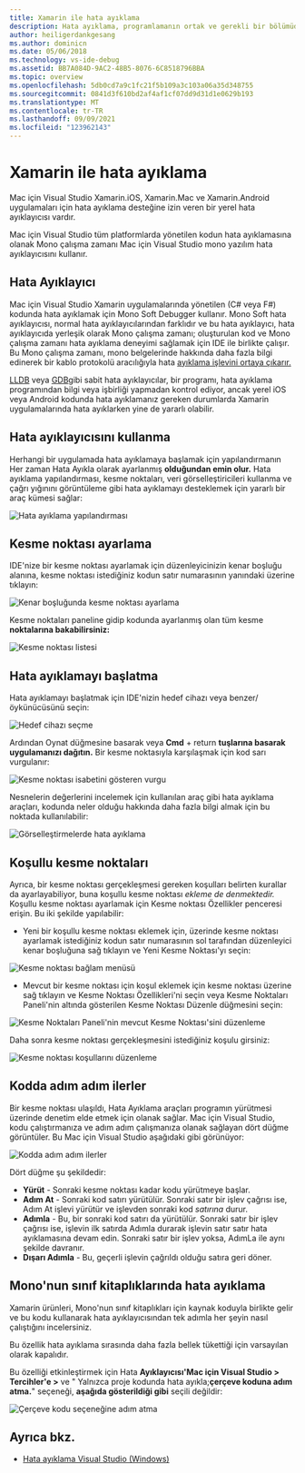 ```yaml
---
title: Xamarin ile hata ayıklama
description: Hata ayıklama, programlamanın ortak ve gerekli bir bölümüdür. Olgun bir IDE olarak, Mac için Visual Studio ayıklamayı kolaylaştıran bir özellik paketi içerir. Güvenli hata ayıklamadan veri görselleştirmeye kadar bu makalede, hata ayıklamanın tüm potansiyelinin nasıl Mac için Visual Studio.
author: heiligerdankgesang
ms.author: dominicn
ms.date: 05/06/2018
ms.technology: vs-ide-debug
ms.assetid: BB7A084D-9AC2-48B5-8076-6C8518796BBA
ms.topic: overview
ms.openlocfilehash: 5db0cd7a9c1fc21f5b109a3c103a06a35d348755
ms.sourcegitcommit: 0841d3f610bd2af4af1cf07dd9d31d1e0629b193
ms.translationtype: MT
ms.contentlocale: tr-TR
ms.lasthandoff: 09/09/2021
ms.locfileid: "123962143"
---
```

# <a name="debugging-with-xamarin"></a>Xamarin ile hata ayıklama

Mac için Visual Studio Xamarin.iOS, Xamarin.Mac ve Xamarin.Android uygulamaları için hata ayıklama desteğine izin veren bir yerel hata ayıklayıcısı vardır.

Mac için Visual Studio tüm platformlarda [](https://www.mono-project.com/docs/advanced/runtime/docs/soft-debugger/)yönetilen kodun hata ayıklamasına olanak Mono çalışma zamanı Mac için Visual Studio mono yazılım hata ayıklayıcısını kullanır.

## <a name="the-debugger"></a>Hata Ayıklayıcı

Mac için Visual Studio Xamarin uygulamalarında yönetilen (C# veya F#) kodunda hata ayıklamak için Mono Soft Debugger kullanır. Mono Soft hata ayıklayıcısı, normal hata ayıklayıcılarından farklıdır ve bu hata ayıklayıcı, hata ayıklayıcıda yerleşik olarak Mono çalışma zamanı; oluşturulan kod ve Mono çalışma zamanı hata ayıklama deneyimi sağlamak için IDE ile birlikte çalışır. Bu Mono çalışma zamanı, mono belgelerinde hakkında daha fazla bilgi edinerek bir kablo protokolü aracılığıyla hata [ayıklama işlevini ortaya çıkarır.](https://www.mono-project.com/docs/advanced/runtime/docs/soft-debugger-wire-format/)

[LLDB](https://lldb.llvm.org/index.html) veya [GDB](https://www.gnu.org/software/gdb/)gibi sabit hata ayıklayıcılar, bir programı, hata ayıklama programından bilgi veya işbirliği yapmadan kontrol ediyor, ancak yerel iOS veya Android kodunda hata ayıklamanız gereken durumlarda Xamarin uygulamalarında hata ayıklarken yine de yararlı olabilir.

## <a name="using-the-debugger"></a>Hata ayıklayıcısını kullanma

Herhangi bir uygulamada hata ayıklamaya başlamak için yapılandırmanın Her zaman Hata Ayıkla olarak ayarlanmış **olduğundan emin olur.** Hata ayıklama yapılandırması, kesme noktaları, veri görselleştiricileri kullanma ve çağrı yığınını görüntüleme gibi hata ayıklamayı desteklemek için yararlı bir araç kümesi sağlar:

![Hata ayıklama yapılandırması](media/debugging-image_0.png)

## <a name="setting-a-breakpoint"></a>Kesme noktası ayarlama

IDE'nize bir kesme noktası ayarlamak için düzenleyicinizin kenar boşluğu alanına, kesme noktası istediğiniz kodun satır numarasının yanındaki üzerine tıklayın:

![Kenar boşluğunda kesme noktası ayarlama](media/debugging-image0.png)

Kesme noktaları paneline gidip kodunda ayarlanmış olan tüm kesme **noktalarına bakabilirsiniz:**

![Kesme noktası listesi](media/debugging-image0a.png)

## <a name="start-debugging"></a>Hata ayıklamayı başlatma

Hata ayıklamayı başlatmak için IDE'nizin hedef cihazı veya benzer/öykünücüsünü seçin:

![Hedef cihazı seçme](media/debugging-image1.png)

Ardından Oynat düğmesine basarak veya **Cmd** + return **tuşlarına basarak uygulamanızı dağıtın.** Bir kesme noktasıyla karşılaşmak için kod sarı vurgulanır:

![Kesme noktası isabetini gösteren vurgu](media/debugging-image2.png)

Nesnelerin değerlerini incelemek için kullanılan araç gibi hata ayıklama araçları, kodunda neler olduğu hakkında daha fazla bilgi almak için bu noktada kullanılabilir:

![Görselleştirmelerde hata ayıklama](media/debugging-image3.png)

## <a name="conditional-breakpoints"></a>Koşullu kesme noktaları

Ayrıca, bir kesme noktası gerçekleşmesi gereken koşulları belirten kurallar da ayarlayabiliyor, buna koşullu kesme noktası *ekleme de denmektedir.* Koşullu kesme noktası ayarlamak için Kesme noktası Özellikler penceresi erişin. Bu iki şekilde yapılabilir:

* Yeni bir koşullu kesme noktası eklemek için, üzerinde kesme noktası ayarlamak istediğiniz kodun satır numarasının sol tarafından düzenleyici kenar boşluğuna sağ tıklayın ve Yeni Kesme Noktası'yı seçin:

 ![Kesme noktası bağlam menüsü](media/debugging-image4.png)

* Mevcut bir kesme noktası için koşul eklemek için kesme noktası üzerine sağ tıklayın ve Kesme Noktası Özellikleri'ni seçin veya Kesme Noktaları Paneli'nin altında gösterilen Kesme Noktası Düzenle düğmesini seçin:

 ![Kesme Noktaları Paneli'nin mevcut Kesme Noktası'sini düzenleme](media/debugging-image5.png)

Daha sonra kesme noktası gerçekleşmesini istediğiniz koşulu girsiniz:

 ![Kesme noktası koşullarını düzenleme](media/debugging-image6.png)

## <a name="stepping-through-code"></a>Kodda adım adım ilerler

Bir kesme noktası ulaşıldı, Hata Ayıklama araçları programın yürütmesi üzerinde denetim elde etmek için olanak sağlar. Mac için Visual Studio, kodu çalıştırmanıza ve adım adım çalışmanıza olanak sağlayan dört düğme görüntüler. Bu Mac için Visual Studio aşağıdaki gibi görünüyor:

 ![Kodda adım adım ilerler](media/debugging-image7.png)

Dört düğme şu şekildedir:

* **Yürüt** - Sonraki kesme noktası kadar kodu yürütmeye başlar.
* **Adım At** - Sonraki kod satırı yürütülür. Sonraki satır bir işlev çağrısı ise, Adım At işlevi yürütür ve işlevden sonraki kod *satırına* durur.
* **Adımla** - Bu, bir sonraki kod satırı da yürütülür. Sonraki satır bir işlev çağrısı ise, işlevin ilk satırda Adımla durarak işlevin satır satır hata ayıklamasına devam edin. Sonraki satır bir işlev yoksa, AdımLa ile aynı şekilde davranır.
* **Dışarı Adımla** - Bu, geçerli işlevin çağrıldı olduğu satıra geri döner.

## <a name="debugging-monos-class-libraries"></a>Mono'nun sınıf kitaplıklarında hata ayıklama

Xamarin ürünleri, Mono'nun sınıf kitaplıkları için kaynak koduyla birlikte gelir ve bu kodu kullanarak hata ayıklayıcısından tek adımla her şeyin nasıl çalıştığını incelersiniz.

Bu özellik hata ayıklama sırasında daha fazla bellek tükettiği için varsayılan olarak kapalıdır.

Bu özelliği etkinleştirmek için Hata **Ayıklayıcısı'Mac için Visual Studio > Tercihler'e >** ve " Yalnızca proje kodunda hata ayıkla;**çerçeve koduna adım atma.**" seçeneği, **aşağıda gösterildiği gibi** seçili değildir:

![Çerçeve kodu seçeneğine adım atma](media/debugging-image8.png)

## <a name="see-also"></a>Ayrıca bkz.

- [Hata ayıklama Visual Studio (Windows)](/visualstudio/debugger/)

